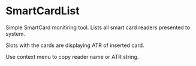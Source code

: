 # SmartCardList

Simple SmartCard monitiring tool. Lists all smart card readers presented to system.

Slots with the cards are displaying ATR of inserted card.

Use context menu to copy reader name or ATR string.
